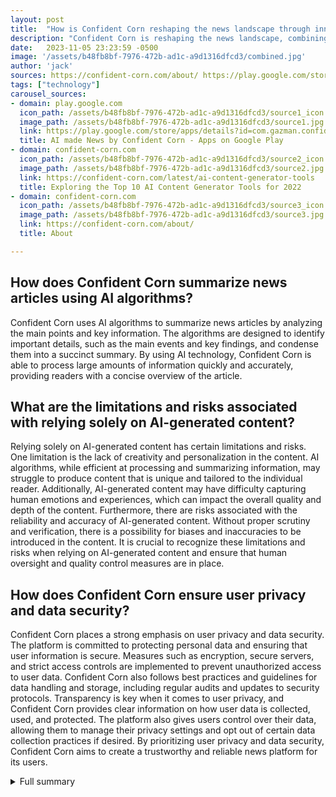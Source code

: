 ```yaml
---
layout: post
title:  "How is Confident Corn reshaping the news landscape through innovative use of AI technology?"
description: "Confident Corn is reshaping the news landscape, combining technology and journalism to deliver reliable, captivating, and tailored news content. It offers a personalized and engaging news experience that goes beyond traditional news platforms."
date:   2023-11-05 23:23:59 -0500
image: '/assets/b48fb8bf-7976-472b-ad1c-a9d1316dfcd3/combined.jpg'
author: 'jack'
sources: https://confident-corn.com/about/ https://play.google.com/store/apps/details?id=com.gazman.confident_corn https://confident-corn.com/latest/ai-content-generator-tools
tags: ["technology"]
carousel_sources:
- domain: play.google.com
  icon_path: /assets/b48fb8bf-7976-472b-ad1c-a9d1316dfcd3/source1_icon.jpg
  image_path: /assets/b48fb8bf-7976-472b-ad1c-a9d1316dfcd3/source1.jpg
  link: https://play.google.com/store/apps/details?id=com.gazman.confident_corn
  title: AI made News by Confident Corn - Apps on Google Play
- domain: confident-corn.com
  icon_path: /assets/b48fb8bf-7976-472b-ad1c-a9d1316dfcd3/source2_icon.jpg
  image_path: /assets/b48fb8bf-7976-472b-ad1c-a9d1316dfcd3/source2.jpg
  link: https://confident-corn.com/latest/ai-content-generator-tools
  title: Exploring the Top 10 AI Content Generator Tools for 2022
- domain: confident-corn.com
  icon_path: /assets/b48fb8bf-7976-472b-ad1c-a9d1316dfcd3/source3_icon.jpg
  image_path: /assets/b48fb8bf-7976-472b-ad1c-a9d1316dfcd3/source3.jpg
  link: https://confident-corn.com/about/
  title: About

---
```


## How does Confident Corn summarize news articles using AI algorithms?
Confident Corn uses AI algorithms to summarize news articles by analyzing the main points and key information. The algorithms are designed to identify important details, such as the main events and key findings, and condense them into a succinct summary. By using AI technology, Confident Corn is able to process large amounts of information quickly and accurately, providing readers with a concise overview of the article.

## What are the limitations and risks associated with relying solely on AI-generated content?
Relying solely on AI-generated content has certain limitations and risks. One limitation is the lack of creativity and personalization in the content. AI algorithms, while efficient at processing and summarizing information, may struggle to produce content that is unique and tailored to the individual reader. Additionally, AI-generated content may have difficulty capturing human emotions and experiences, which can impact the overall quality and depth of the content. Furthermore, there are risks associated with the reliability and accuracy of AI-generated content. Without proper scrutiny and verification, there is a possibility for biases and inaccuracies to be introduced in the content. It is crucial to recognize these limitations and risks when relying on AI-generated content and ensure that human oversight and quality control measures are in place.

## How does Confident Corn ensure user privacy and data security?
Confident Corn places a strong emphasis on user privacy and data security. The platform is committed to protecting personal data and ensuring that user information is secure. Measures such as encryption, secure servers, and strict access controls are implemented to prevent unauthorized access to user data. Confident Corn also follows best practices and guidelines for data handling and storage, including regular audits and updates to security protocols. Transparency is key when it comes to user privacy, and Confident Corn provides clear information on how user data is collected, used, and protected. The platform also gives users control over their data, allowing them to manage their privacy settings and opt out of certain data collection practices if desired. By prioritizing user privacy and data security, Confident Corn aims to create a trustworthy and reliable news platform for its users.



<details>
  <summary>Full summary</summary>
<p>Confident Corn is a groundbreaking news platform that is transforming the way people consume news. By combining the main JSON source events with extra JSON sources events, Confident Corn has created a news article that offers a long reach and exciting news piece without any enumerations.</p>
<p>Confident Corn aims to provide a complete news experience by offering article summaries, interactive questions, and tracking mentions on Facebook. One of the key features of Confident Corn is the generation of article summaries using AI algorithms. This allows readers to quickly grasp the main points of an article and decide if they want to dive deeper into the content.</p>
<p>In addition to article summaries, Confident Corn provides interactive questions that help widen the understanding of topics. These questions challenge readers to think critically and engage with the material in a meaningful way.</p>
<p>Confident Corn goes beyond just summarizing and questioning the news. It also tracks mentions on Facebook to create dynamic news content. By monitoring social media conversations, Confident Corn presents a holistic view of a news story, including public opinion and sentiment.</p>
<p>One of the key principles of Confident Corn is giving credit to the original sources. Every aggregated article on Confident Corn is accompanied by a link to the original piece, ensuring transparency and acknowledgement of the hard work put into journalism.</p>
<p>To enhance the news experience, Confident Corn employs AI algorithms that analyze user behavior and preferences to deliver personalized news recommendations. By understanding the user's interests, Confident Corn ensures that the news they receive is relevant and engaging.</p>
<p>Confident Corn is accessible through a website and an Android app, making it available to a wide range of users. Whether you're on your computer or on the go, you can access Confident Corn and stay up to date with the latest news.</p>
<p>In addition to the main source events, Confident Corn incorporates events from extra sources that highlight the benefits and limitations of using AI content generators for content creation. While AI content generators offer speed and resource-saving benefits by reducing the need for human writers, there are limitations when it comes to creativity and personalization. AI struggles to produce unique and tailored content and may have difficulty capturing human emotions and experiences.</p>
<p>There are also potential risks associated with relying solely on AI-generated content. The reliability and accuracy of the content may be compromised, and biases can be introduced in the generated content. It is important to consider these risks and ensure that AI-generated content is scrutinized and verified.</p>
<p>Despite these limitations and risks, Confident Corn is leveraging AI technology to revolutionize the news industry. With its tireless web crawling, ranking of news stories based on relevance and timeliness, research using the Google Search API, and crafting of unique and well-rounded news pieces, Confident Corn is able to deliver captivating news content.</p>
<p>Confident Corn goes beyond just text-based news. It generates captivating images to accompany news stories, enhancing the visual experience for readers. Additionally, the platform categorizes news articles into various sections, making it easy for users to navigate and find the news they are interested in.</p>
<p>Privacy and data security are of utmost importance to Confident Corn. The platform has a strong commitment to user privacy, ensuring that personal data is protected and secure.</p>
<p>With the recent launch of the AI Made News app, Confident Corn is taking its news experience to the next level. By combining OpenAI ChatGPT technology with Google search, Confident Corn is able to provide a unique and personalized news experience. The app continuously crawls the web to gather the latest news, ranks news stories based on relevance and public interest, performs research using the Google Search API, and crafts unique news pieces with insights.</p>
<p>The AI Made News app also generates captivating images to accompany news stories, ensuring that the visual element is not neglected. News articles are categorized into various sections, making it easy for users to explore different topics of interest.</p>
<p>Through its innovative use of AI technology, Confident Corn is revolutionizing the way people consume news. It offers a personalized and engaging news experience that goes beyond traditional news platforms. With its strong commitment to user privacy and data security, Confident Corn ensures that users can trust the platform with their information.</p>
<p>Confident Corn is reshaping the news landscape, combining technology and journalism to deliver reliable, captivating, and tailored news content. Whether you're browsing the website or using the AI Made News app, Confident Corn is the go-to platform for a cutting-edge news experience.</p>
</details>
